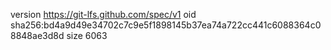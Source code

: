 version https://git-lfs.github.com/spec/v1
oid sha256:bd4a9d49e34702c7c9e5f1898145b37ea74a722cc441c6088364c08848ae3d8d
size 6063

